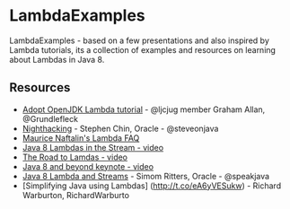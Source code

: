 LambdaExamples
==============

LambdaExamples - based on a few presentations and also inspired by Lambda tutorials, its a collection of examples and resources on learning about Lambdas in Java 8.

Resources
---------
- [Adopt OpenJDK Lambda tutorial](https://github.com/AdoptOpenJDK/lambda-tutorial) - @ljcjug member Graham Allan, @Grundlefleck
- [Nighthacking](https://github.com/NightHacking/LambdasHacking) - Stephen Chin, Oracle - @steveonjava
- [Maurice Naftalin's Lambda FAQ](http://www.lambdafaq.org/)
- [Java 8 Lambdas in the Stream - video](http://parleys.com/play/535fbe6ee4b03397a8eee8ea/chapter0/about)
- [The Road to Lamdas - video](http://parleys.com/play/5250e2fbe4b0c4f11ec57682/about)
- [Java 8 and beyond keynote - video](http://parleys.com/play/52ada612e4b0cc758a757a77/chapter68/about) 
- [Java 8 Lambda and Streams](http://www.infoq.com/presentations/lambda-streams-java-8) - Simom Ritters, Oracle - @speakjava
- [Simplifying Java using Lambdas] (http://t.co/eA6yVESukw) - Richard Warburton, RichardWarburto